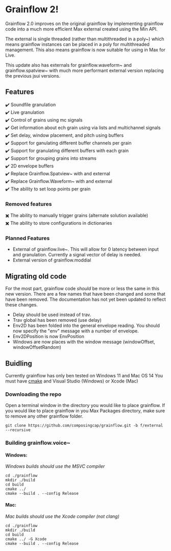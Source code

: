 # Grainflow 2!
Grainflow 2.0 improves on the original grainflow by implementing grainflow code into a much more efficient Max external created using the Min API.

The external is single threaded (rather than multithreaded in a poly~) which means grainflow instances can be placed in a poly for multithreaded management. This also means grainflow is now suitable for using in Max for Live.

This update also has externals for grainflow.waveform~ and grainflow.spatview~ with much more performant external version replacing the previous jsui versions.


## Features
✔️ Soundfile granulation\
✔️ Live granulation\
✔️ Control of grains using mc signals\
✔️ Get information about ech grain using via lists and multichannel signals\
✔️ Set delay, window placement, and pitch using buffers\
✔️ Support for ganulating different buffer channels per grain\
✔️ Support  for granulating different buffers with each grain\
✔️ Support for grouping grains into streams\
✔️ 2D envelope buffers \
✔️ Replace Grainflow.Spatview~ with and external \
✔️ Replace Grainflow.Waveform~ with and external \
✔️ The ability to set loop points per grain 

### Removed features
✖️ The ability to manually trigger grains (alternate solution available) \
✖️ The ability to store configurations in dictionaries

### Planned Features
- External of grainflow.live~. This will allow for 0 latency between input and granulation. Currently a signal vector of delay is needed. 
- External version of grainflow.moddial 

## Migrating old code
For the most part, grainflow code *should* be more or less the same in this new version. There are a few names that have been changed and some that have been removed.
The documentation has not yet been updated to reflect these changes.
- Delay should be used instead of trav. 
- Trav global has been removed (use delay)
- Env2D has been folded into the general envelope reading. You should now specify the "env" message with a number of envelope. 
- Env2DPosition is now EnvPosition
- Windows are now places with  the window message (windowOffset,  windowOffsetRandom)


## Buidling
Currently grainflow has only ben tested on Windows 11  and Mac OS 14
You must have [cmake](https://cmake.org/) and Visual Studio (Windows) or Xcode (Mac)  
### Downloading the repo
Open a terminal window in the  directory you would like to place grainflow.
If you would like to place grainflow in you Max Packages directory, make sure to remove any other grainflow folder.
```
git clone https://github.com/composingcap/grainflow.git -b f/external --recursive
```
### Building grainflow.voice~
#### Windows:
*Windows builds should use the MSVC compiler*
```
cd ./grainflow
mkdir ./build
cd build
cmake ../
cmake --build . --config Release
```
#### Mac:
*Mac builds should use the Xcode compiler (not clang)*
```
cd ./grainflow
mkdir ./build
cd build
cmake ../ -G Xcode
cmake --build . --config Release
```
